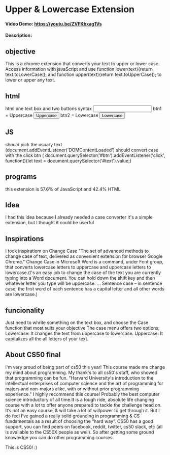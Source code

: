 # Upper & Lowercase Extension
#### Video Demo:  <https://youtu.be/ZVFKbxag1Vs>
#### Description:
## objective
This is a chrome extension that converts your text to upper or lower case. Access information with javaScript and use function lower(text){return text.toLowerCase(); and function upper(text){return text.toUpperCase(); to lower or upper any text.
## html
html one text box and two buttons syntax <input type="text" id="text">
btn1 = Uppercase <button id="btn">Uppercase</button>
btn2 = Lowercase <button id="btn2">Lowercase</button>
## JS
should pick the usuary text (document.addEventListener('DOMContentLoaded')
should convert case with the click btn ( document.querySelector('#btn').addEventListener('click', function(){let text = document.querySelector('#text').value;)
## programs
this extension is 57.6% of JavaScript and 42.4% HTML
## Idea
I had this idea because I already needed a case converter
it's a simple extension, but I thought it could be userful
## Inspirations
I took inspiratiom on Change Case "The set of advanced methods to change case of text, delivered as convenient extension for browser Google Chrome."
Change Case in Microsoft Word is a command, under Font group, that converts lowercase letters to uppercase and uppercase letters to lowercase.(t's an easy job to change the case of the text you are currently typing into a Word document. You can hold down the shift key and then whatever letter you type will be uppercase. ... Sentence case – in sentence case, the first word of each sentence has a capital letter and all other words are lowercase.)
## funcionality
Just need to whrite something on the text box, and choose the Case function that most suits your objective
The case menu offers two options; Lowercase: It changes the text from uppercase to lowercase. Uppercase: It capitalizes all the all letters of your text.
## About CS50 final
I'm very proud of being part of cs50 this year! This course made me change my mind about programming. My thank's to all cs50's staff, who showed that programming can be fun.
"Harvard University's introduction to the intellectual enterprises of computer science and the art of programming for majors and non-majors alike, with or without prior programming experience."
I highly recommend this course! Probably the best computer science introductory of all time.It is a tough ride, absolute life changing course with a lot to offer anyone prepared to tackle the challenge head on. It’s not an easy course, & will take a lot of willpower to get through it. But I do feel I’ve gained a really solid grounding in programming & CS fundamentals as a result of choosing the “hard way”.
CS50 has a good support, you can find peers on facebook, reddit, twitter, cs50 slack, etc (all is available to the CS50X people as well). So after getting some ground knowledge you can do other programming courses.

 This is CS50! :)

